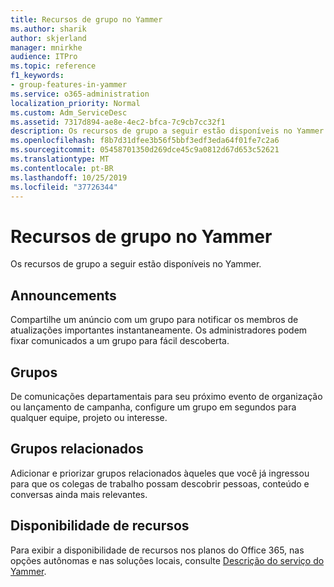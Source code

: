 ```yaml
---
title: Recursos de grupo no Yammer
ms.author: sharik
author: skjerland
manager: mnirkhe
audience: ITPro
ms.topic: reference
f1_keywords:
- group-features-in-yammer
ms.service: o365-administration
localization_priority: Normal
ms.custom: Adm_ServiceDesc
ms.assetid: 7317d894-ae8e-4ec2-bfca-7c9cb7cc32f1
description: Os recursos de grupo a seguir estão disponíveis no Yammer.
ms.openlocfilehash: f8b7d31dfee3b56f5bbf3edf3eda64f01fe7c2a6
ms.sourcegitcommit: 05458701350d269dce45c9a0812d67d653c52621
ms.translationtype: MT
ms.contentlocale: pt-BR
ms.lasthandoff: 10/25/2019
ms.locfileid: "37726344"
---
```

# <a name="group-features-in-yammer"></a>Recursos de grupo no Yammer

Os recursos de grupo a seguir estão disponíveis no Yammer.
  
## <a name="announcements"></a>Announcements

Compartilhe um anúncio com um grupo para notificar os membros de atualizações importantes instantaneamente. Os administradores podem fixar comunicados a um grupo para fácil descoberta.
  
## <a name="groups"></a>Grupos

De comunicações departamentais para seu próximo evento de organização ou lançamento de campanha, configure um grupo em segundos para qualquer equipe, projeto ou interesse.
  
## <a name="related-groups"></a>Grupos relacionados

Adicionar e priorizar grupos relacionados àqueles que você já ingressou para que os colegas de trabalho possam descobrir pessoas, conteúdo e conversas ainda mais relevantes.
  
## <a name="feature-availability"></a>Disponibilidade de recursos

Para exibir a disponibilidade de recursos nos planos do Office 365, nas opções autônomas e nas soluções locais, consulte [Descrição do serviço do Yammer](yammer-service-description.md).
  